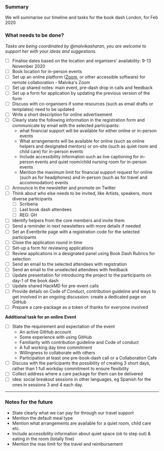 ### Summary

We will summarise our timeline and tasks for the book dash London, for Feb 2020
### What needs to be done?

*Tasks are being coordinated by @malvikasharan, you are welcome to support her with your ideas and suggestions.*

- [ ] Finalise dates based on the location and organisers' availability: 9-13 November 2020
- [ ] Book location for in-person events
- [ ] Set up an online platform ([Zoom](https://zoom.us/), or other accessible software) for remote collaboration - Malvika's Zoom
- [ ] Set up shared notes: main event, pre-dash drop in calls and feedback
- [ ] Set up a form for application by updating the previous version of the form
- [ ] Discuss with co-organisers if some resources (such as email drafts or templates) need to be updated
- [ ] Write a short description for online advertisement
- [ ] Clearly state the following information in the registration form and communicate by email with the selected participants:
  * what financial support will be available for either online or in-person events
  * What arrangements will be available for online (such as online helpers and designated mentors) or on-site (such as quiet room and child care) for in-person events
  * Include accessibility information such as live captioning for in-person events and quiet room/child nursing room for in-person events
  * Mention the maximum limit for financial support request for online (such as for headphones) and in-person (such as for travel and accommodation) events
- [ ] Announce in the newsletter and promote on Twitter
- [ ] Think about who else needs to be invited, like Artists, speakers, more diverse participants
  - [ ] Scriberia
  - [ ] Last book dash attendees
  - [ ] REG: GH
- [ ] Identify helpers from the core members and invite them
- [ ] Send a reminder in next newsletters with more details if needed
- [ ] Set an Eventbrite page with a registration code for the selected participants
- [ ] Close the application round in time
- [ ] Set-up a form for reviewing applications
- [ ] Review applications in a designated panel using Book Dash Rubrics for selection
- [ ] Send an email to the selected attendees with registration
- [ ] Send an email to the unselected attendees with feedback
- [ ] Update presentation for introducing the project to the participants on day-1 of the book dash
- [ ] Update shared HackMD for pre-event calls
- [ ] Provide details on Code of Conduct, contribution guideline and ways to get involved in an ongoing discussion: create a dedicated page on GitHub
- [ ] Prepare a care-package as a token of thanks for everyone involved

**Additional task for an online Event**

- [ ] State the requirement and expectation of the event
  * An active GitHub account
  * Some experience with using GitHub
  * Familiarity with contribution guideline and Code of conduct
  * A full working day time commitment
  * Willingness to collaborate with others
  * Participation at least one pre-book-dash call or a Collaboration Cafe
- [ ] Discuss with the participants the possibility of creating 3 short days, rather than 1 full workday commitment to ensure flexibility
- [ ] Collect address where a care package for them can be delivered
- [ ]  idea: social breakout sessions in other languages, eg Spanish for the ones in sessions 3 and 4 each day.

---

### Notes for the future

* State clearly what we can pay for through our travel support
* Mention the default meal type
* Mention what arrangements are available for a quiet room, child care etc.
* Include accessibility information about quiet space (ok to step out) & eating in the room (totally fine)
* Mention the max limit for the travel and reimbursement
